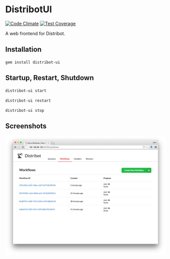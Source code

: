 
# DistribotUI

[![Code Climate](https://codeclimate.com/github/jdrago999/distribot-ui/badges/gpa.svg)](https://codeclimate.com/github/jdrago999/distribot-ui)
[![Test Coverage](https://codeclimate.com/github/jdrago999/distribot-ui/badges/coverage.svg)](https://codeclimate.com/github/jdrago999/distribot-ui/coverage)

A web frontend for Distribot.

## Installation

`gem install distribot-ui`

## Startup, Restart, Shutdown

`distribot-ui start`

`distribot-ui restart`

`distribot-ui stop`

## Screenshots

[![Screenshot](docs/distribot-ui-screenshot.png)](docs/distribot-ui-screenshot.png)

